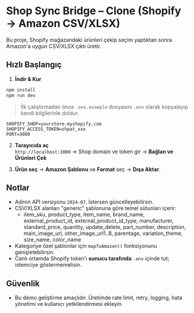 
# Shop Sync Bridge – Clone (Shopify → Amazon CSV/XLSX)

Bu proje, Shopify mağazandaki ürünleri çekip seçim yaptıktan sonra Amazon'a uygun CSV/XLSX çıktı üretir.

## Hızlı Başlangıç

1) **İndir & Kur**
```bash
npm install
npm run dev
```
> İlk çalıştırmadan önce `.env.example` dosyasını `.env` olarak kopyalayıp kendi bilgilerinle doldur.

```env
SHOPIFY_SHOP=yourstore.myshopify.com
SHOPIFY_ACCESS_TOKEN=shpat_xxx
PORT=3000
```

2) **Tarayıcıda aç**  
`http://localhost:3000` → Shop domain ve token gir → **Bağlan ve Ürünleri Çek**

3) **Ürün seç** → **Amazon Şablonu** ve **Format** seç → **Dışa Aktar**.

## Notlar

- Admin API versiyonu `2024-07`. İstersen güncelleyebilirsin.
- CSV/XLSX alanları "generic" şablonuna göre temel sütunları içerir:
  - item_sku, product_type, item_name, brand_name, external_product_id, external_product_id_type,
    manufacturer, standard_price, quantity, update_delete, part_number, description, main_image_url,
    other_image_url1..8, parentage, variation_theme, size_name, color_name
- Kategoriye özel şablonlar için `mapToAmazon()` fonksiyonunu genişletebilirsin.
- Canlı ortamda Shopify token'ı **sunucu tarafında** `.env` içinde tut; istemciye göstermemelisin.

## Güvenlik
- Bu demo geliştirme amaçlıdır. Üretimde rate limit, retry, logging, hata yönetimi ve kullanıcı yetkilendirmesi ekleyin.

